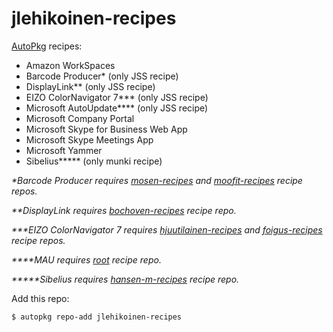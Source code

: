jlehikoinen-recipes
===================

[AutoPkg](https://github.com/autopkg/autopkg) recipes:

- Amazon WorkSpaces
- Barcode Producer* (only JSS recipe)
- DisplayLink** (only JSS recipe)
- EIZO ColorNavigator 7*** (only JSS recipe)
- Microsoft AutoUpdate**** (only JSS recipe)
- Microsoft Company Portal
- Microsoft Skype for Business Web App
- Microsoft Skype Meetings App
- Microsoft Yammer
- Sibelius***** (only munki recipe)

_*Barcode Producer requires [mosen-recipes](https://github.com/autopkg/mosen-recipes) and [moofit-recipes](https://github.com/autopkg/moofit-recipes) recipe repos._

_**DisplayLink requires [bochoven-recipes](https://github.com/autopkg/bochoven-recipes) recipe repo._

_***EIZO ColorNavigator 7 requires [hjuutilainen-recipes](https://github.com/autopkg/foigus-recipes) and [foigus-recipes](https://github.com/autopkg/hjuutilainen-recipes) recipe repos._

_****MAU requires [root](https://github.com/autopkg/recipes) recipe repo._

_*****Sibelius requires [hansen-m-recipes](https://github.com/autopkg/hansen-m-recipes) recipe repo._

Add this repo:

`$ autopkg repo-add jlehikoinen-recipes`

